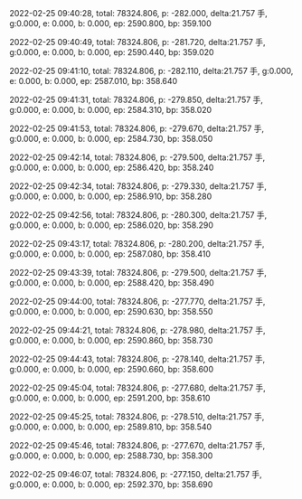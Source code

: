 2022-02-25 09:40:28, total: 78324.806, p: -282.000, delta:21.757 手, g:0.000, e: 0.000, b: 0.000, ep: 2590.800, bp: 359.100

2022-02-25 09:40:49, total: 78324.806, p: -281.720, delta:21.757 手, g:0.000, e: 0.000, b: 0.000, ep: 2590.440, bp: 359.020

2022-02-25 09:41:10, total: 78324.806, p: -282.110, delta:21.757 手, g:0.000, e: 0.000, b: 0.000, ep: 2587.010, bp: 358.640

2022-02-25 09:41:31, total: 78324.806, p: -279.850, delta:21.757 手, g:0.000, e: 0.000, b: 0.000, ep: 2584.310, bp: 358.020

2022-02-25 09:41:53, total: 78324.806, p: -279.670, delta:21.757 手, g:0.000, e: 0.000, b: 0.000, ep: 2584.730, bp: 358.050

2022-02-25 09:42:14, total: 78324.806, p: -279.500, delta:21.757 手, g:0.000, e: 0.000, b: 0.000, ep: 2586.420, bp: 358.240

2022-02-25 09:42:34, total: 78324.806, p: -279.330, delta:21.757 手, g:0.000, e: 0.000, b: 0.000, ep: 2586.910, bp: 358.280

2022-02-25 09:42:56, total: 78324.806, p: -280.300, delta:21.757 手, g:0.000, e: 0.000, b: 0.000, ep: 2586.020, bp: 358.290

2022-02-25 09:43:17, total: 78324.806, p: -280.200, delta:21.757 手, g:0.000, e: 0.000, b: 0.000, ep: 2587.080, bp: 358.410

2022-02-25 09:43:39, total: 78324.806, p: -279.500, delta:21.757 手, g:0.000, e: 0.000, b: 0.000, ep: 2588.420, bp: 358.490

2022-02-25 09:44:00, total: 78324.806, p: -277.770, delta:21.757 手, g:0.000, e: 0.000, b: 0.000, ep: 2590.630, bp: 358.550

2022-02-25 09:44:21, total: 78324.806, p: -278.980, delta:21.757 手, g:0.000, e: 0.000, b: 0.000, ep: 2590.860, bp: 358.730

2022-02-25 09:44:43, total: 78324.806, p: -278.140, delta:21.757 手, g:0.000, e: 0.000, b: 0.000, ep: 2590.660, bp: 358.600

2022-02-25 09:45:04, total: 78324.806, p: -277.680, delta:21.757 手, g:0.000, e: 0.000, b: 0.000, ep: 2591.200, bp: 358.610

2022-02-25 09:45:25, total: 78324.806, p: -278.510, delta:21.757 手, g:0.000, e: 0.000, b: 0.000, ep: 2589.810, bp: 358.540

2022-02-25 09:45:46, total: 78324.806, p: -277.670, delta:21.757 手, g:0.000, e: 0.000, b: 0.000, ep: 2588.730, bp: 358.300

2022-02-25 09:46:07, total: 78324.806, p: -277.150, delta:21.757 手, g:0.000, e: 0.000, b: 0.000, ep: 2592.370, bp: 358.690